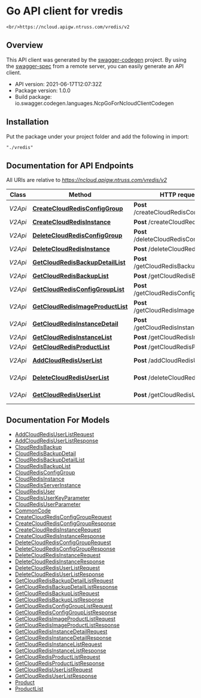 # Go API client for vredis

    <br/>https://ncloud.apigw.ntruss.com/vredis/v2

## Overview
This API client was generated by the [swagger-codegen](https://github.com/swagger-api/swagger-codegen) project.  By using the [swagger-spec](https://github.com/swagger-api/swagger-spec) from a remote server, you can easily generate an API client.

- API version: 2021-06-17T12:07:32Z
- Package version: 1.0.0
- Build package: io.swagger.codegen.languages.NcpGoForNcloudClientCodegen

## Installation
Put the package under your project folder and add the following in import:
```
"./vredis"
```

## Documentation for API Endpoints

All URIs are relative to *https://ncloud.apigw.ntruss.com/vredis/v2*

Class | Method                                                                         | HTTP request | Description
------------ |--------------------------------------------------------------------------------| ------------- | -------------
*V2Api* | [**CreateCloudRedisConfigGroup**](docs/V2Api.md#createcloudredisconfiggroup)   | **Post** /createCloudRedisConfigGroup | 
*V2Api* | [**CreateCloudRedisInstance**](docs/V2Api.md#createcloudredisinstance)         | **Post** /createCloudRedisInstance | 
*V2Api* | [**DeleteCloudRedisConfigGroup**](docs/V2Api.md#deletecloudredisconfiggroup)   | **Post** /deleteCloudRedisConfigGroup | 
*V2Api* | [**DeleteCloudRedisInstance**](docs/V2Api.md#deletecloudredisinstance)         | **Post** /deleteCloudRedisInstance | 
*V2Api* | [**GetCloudRedisBackupDetailList**](docs/V2Api.md#getcloudredisbackupdetaillist) | **Post** /getCloudRedisBackupDetailList | 
*V2Api* | [**GetCloudRedisBackupList**](docs/V2Api.md#getcloudredisbackuplist)           | **Post** /getCloudRedisBackupList | 
*V2Api* | [**GetCloudRedisConfigGroupList**](docs/V2Api.md#getcloudredisconfiggrouplist) | **Post** /getCloudRedisConfigGroupList | 
*V2Api* | [**GetCloudRedisImageProductList**](docs/V2Api.md#getcloudredisimageproductlist) | **Post** /getCloudRedisImageProductList | 
*V2Api* | [**GetCloudRedisInstanceDetail**](docs/V2Api.md#getcloudredisinstancedetail)   | **Post** /getCloudRedisInstanceDetail | 
*V2Api* | [**GetCloudRedisInstanceList**](docs/V2Api.md#getcloudredisinstancelist)       | **Post** /getCloudRedisInstanceList | 
*V2Api* | [**GetCloudRedisProductList**](docs/V2Api.md#getcloudredisproductlist)         | **Post** /getCloudRedisProductList |
*V2Api* | [**AddCloudRedisUserList**](docs/V2Api.md#addcloudredisuserlist)                                     | **Post** /addCloudRedisUserList | Only Ncloud Gov 
*V2Api* | [**DeleteCloudRedisUserList**](docs/V2Api.md#deletecloudredisuserlist)       | **Post** /deleteCloudRedisUserList | Only Ncloud Gov 
*V2Api* | [**GetCloudRedisUserList**](docs/V2Api.md#getcloudredisuserlist)         | **Post** /getCloudRedisUserList | Only Ncloud Gov 


## Documentation For Models

 - [AddCloudRedisUserListRequest](docs/AddCloudRedisUserListRequest.md)
 - [AddCloudRedisUserListResponse](docs/AddCloudRedisUserListResponse.md)
 - [CloudRedisBackup](docs/CloudRedisBackup.md)
 - [CloudRedisBackupDetail](docs/CloudRedisBackupDetail.md)
 - [CloudRedisBackupDetailList](docs/CloudRedisBackupDetailList.md)
 - [CloudRedisBackupList](docs/CloudRedisBackupList.md)
 - [CloudRedisConfigGroup](docs/CloudRedisConfigGroup.md)
 - [CloudRedisInstance](docs/CloudRedisInstance.md)
 - [CloudRedisServerInstance](docs/CloudRedisServerInstance.md)
 - [CloudRedisUser](docs/CloudRedisUser.md)
 - [CloudRedisUserKeyParameter](docs/CloudRedisUserKeyParameter.md)
 - [CloudRedisUserParameter](docs/CloudRedisUserParameter.md)
 - [CommonCode](docs/CommonCode.md)
 - [CreateCloudRedisConfigGroupRequest](docs/CreateCloudRedisConfigGroupRequest.md)
 - [CreateCloudRedisConfigGroupResponse](docs/CreateCloudRedisConfigGroupResponse.md)
 - [CreateCloudRedisInstanceRequest](docs/CreateCloudRedisInstanceRequest.md)
 - [CreateCloudRedisInstanceResponse](docs/CreateCloudRedisInstanceResponse.md)
 - [DeleteCloudRedisConfigGroupRequest](docs/DeleteCloudRedisConfigGroupRequest.md)
 - [DeleteCloudRedisConfigGroupResponse](docs/DeleteCloudRedisConfigGroupResponse.md)
 - [DeleteCloudRedisInstanceRequest](docs/DeleteCloudRedisInstanceRequest.md)
 - [DeleteCloudRedisInstanceResponse](docs/DeleteCloudRedisInstanceResponse.md)
 - [DeleteCloudRedisUserListRequest](docs/DeleteCloudRedisUserListRequest.md)
 - [DeleteCloudRedisUserListResponse](docs/DeleteCloudRedisUserListResponse.md)
 - [GetCloudRedisBackupDetailListRequest](docs/GetCloudRedisBackupDetailListRequest.md)
 - [GetCloudRedisBackupDetailListResponse](docs/GetCloudRedisBackupDetailListResponse.md)
 - [GetCloudRedisBackupListRequest](docs/GetCloudRedisBackupListRequest.md)
 - [GetCloudRedisBackupListResponse](docs/GetCloudRedisBackupListResponse.md)
 - [GetCloudRedisConfigGroupListRequest](docs/GetCloudRedisConfigGroupListRequest.md)
 - [GetCloudRedisConfigGroupListResponse](docs/GetCloudRedisConfigGroupListResponse.md)
 - [GetCloudRedisImageProductListRequest](docs/GetCloudRedisImageProductListRequest.md)
 - [GetCloudRedisImageProductListResponse](docs/GetCloudRedisImageProductListResponse.md)
 - [GetCloudRedisInstanceDetailRequest](docs/GetCloudRedisInstanceDetailRequest.md)
 - [GetCloudRedisInstanceDetailResponse](docs/GetCloudRedisInstanceDetailResponse.md)
 - [GetCloudRedisInstanceListRequest](docs/GetCloudRedisInstanceListRequest.md)
 - [GetCloudRedisInstanceListResponse](docs/GetCloudRedisInstanceListResponse.md)
 - [GetCloudRedisProductListRequest](docs/GetCloudRedisProductListRequest.md)
 - [GetCloudRedisProductListResponse](docs/GetCloudRedisProductListResponse.md)
 - [GetCloudRedisUserListRequest](docs/GetCloudRedisUserListRequest.md)
 - [GetCloudRedisUserListResponse](docs/GetCloudRedisUserListResponse.md)
 - [Product](docs/Product.md)
 - [ProductList](docs/ProductList.md)

